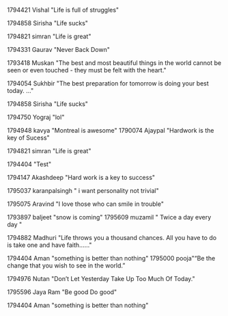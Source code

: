1794421  Vishal "Life is full of struggles"

1794858 Sirisha "Life sucks"

1794821  simran "Life is great"

1794331  Gaurav "Never Back Down"




1793418 Muskan "The best and most beautiful things in the world cannot be seen or even touched - they must be felt with the heart."


1794054 Sukhbir  "The best preparation for tomorrow is doing your best today. ..."




1794858 Sirisha "Life sucks"

1794750 Yograj "lol"


1794948  kavya "Montreal is awesome"
1790074 Ajaypal "Hardwork is the key of Sucess"



1794821  simran "Life is great"



1794404 "Test"

1794147  Akashdeep  "Hard work is a key to success"


1795037 karanpalsingh " i want personality not trivial"



1795075 Aravind "I love those who can smile in trouble"



1793897  baljeet "snow is coming"
1795609 muzamil " Twice a day every day "

1794882 Madhuri "Life throws you a thousand chances. All you have to do is take one and have faith……"





1794404 Aman "something is better than nothing"
1795000 pooja"“Be the change that you wish to see in the world.”


1794976 Nutan "Don’t Let Yesterday Take Up Too Much Of Today."

1795596 Jaya Ram "Be good Do good"

1794404 Aman "something is better than nothing"



